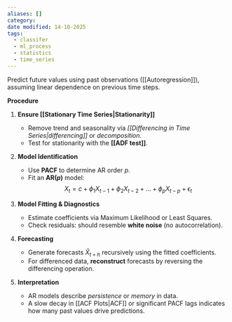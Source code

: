 ```yaml
---
aliases: []
category:
date modified: 14-10-2025
tags:
  - classifer
  - ml_process
  - statistics
  - time_series
---
```

Predict future values using past observations ([[Autoregression]]), assuming linear dependence on previous time steps.

**Procedure**

1. **Ensure [[Stationary Time Series|Stationarity]]**

   * Remove trend and seasonality via *[[Differencing in Time Series|differencing]]* or *decomposition*.
   * Test for stationarity with the **[[ADF test]]**.

2. **Model Identification**

   * Use **PACF** to determine AR order $p$.
   * Fit an **AR($p$)** model:
     $$X_t = c + \phi_1 X_{t-1} + \phi_2 X_{t-2} + \dots + \phi_p X_{t-p} + \epsilon_t$$

3. **Model Fitting & Diagnostics**

   * Estimate coefficients via Maximum Likelihood or Least Squares.
   * Check residuals: should resemble **white noise** (no autocorrelation).

4. **Forecasting**

   * Generate forecasts $\hat{X}_{t+h}$ recursively using the fitted coefficients.
   * For differenced data, **reconstruct** forecasts by reversing the differencing operation.

5. **Interpretation**

   * AR models describe *persistence* or *memory* in data.
   * A slow decay in [[ACF Plots|ACF]] or significant PACF lags indicates how many past values drive predictions.